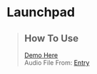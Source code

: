 # Launchpad
> ## How To Use
> [Demo Here](https://tuple0110.github.io/launchpad) <br>
> Audio File From: [Entry](https://playentry.org)
